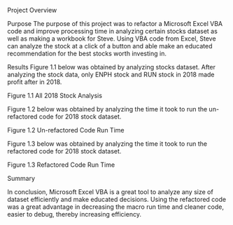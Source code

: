Project Overview

Purpose
The purpose of this project was to refactor a Microsoft Excel VBA code and improve processing time in analyzing certain stocks dataset as well as making a workbook for Steve. Using VBA code from Excel, Steve can analyze the stock at a click of a button and able make an educated recommendation for the best stocks worth investing in.

Results
Figure 1.1 below was obtained by analyzing stocks dataset. After analyzing the stock data, only ENPH stock and RUN stock in 2018 made profit after in 2018.


Figure 1.1 All 2018 Stock Analysis

Figure 1.2 below was obtained by analyzing the time it took to run the un-refactored code for 2018 stock dataset. 

Figure 1.2 Un-refactored Code Run Time

Figure 1.3 below was obtained by analyzing the time it took to run the refactored code for 2018 stock dataset. 


Figure 1.3 Refactored Code Run Time


Summary

In conclusion, Microsoft Excel VBA is a great tool to analyze any size of dataset efficiently and make educated decisions. Using the refactored code was a great advantage in decreasing the macro run time and cleaner code, easier to debug, thereby increasing efficiency.
